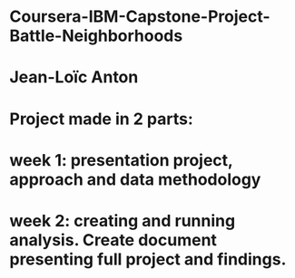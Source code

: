 # Coursera-IBM-Capstone-Project-Battle-Neighborhoods
# Jean-Loïc Anton
# Project made in 2 parts:
# week 1: presentation project, approach and data methodology
# week 2: creating and running analysis. Create document presenting full project and findings.
